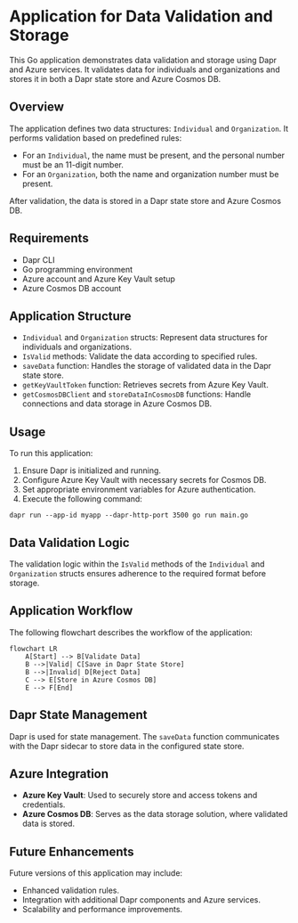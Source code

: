 # Application for Data Validation and Storage

This Go application demonstrates data validation and storage using Dapr and Azure services. It validates data for individuals and organizations and stores it in both a Dapr state store and Azure Cosmos DB.

## Overview

The application defines two data structures: `Individual` and `Organization`. It performs validation based on predefined rules:
- For an `Individual`, the name must be present, and the personal number must be an 11-digit number.
- For an `Organization`, both the name and organization number must be present.

After validation, the data is stored in a Dapr state store and Azure Cosmos DB.

## Requirements

- Dapr CLI
- Go programming environment
- Azure account and Azure Key Vault setup
- Azure Cosmos DB account

## Application Structure

- `Individual` and `Organization` structs: Represent data structures for individuals and organizations.
- `IsValid` methods: Validate the data according to specified rules.
- `saveData` function: Handles the storage of validated data in the Dapr state store.
- `getKeyVaultToken` function: Retrieves secrets from Azure Key Vault.
- `getCosmosDBClient` and `storeDataInCosmosDB` functions: Handle connections and data storage in Azure Cosmos DB.

## Usage

To run this application:
1. Ensure Dapr is initialized and running.
2. Configure Azure Key Vault with necessary secrets for Cosmos DB.
3. Set appropriate environment variables for Azure authentication.
4. Execute the following command:

  ```shell
  dapr run --app-id myapp --dapr-http-port 3500 go run main.go
  ```

## Data Validation Logic

The validation logic within the `IsValid` methods of the `Individual` and `Organization` structs ensures adherence to the required format before storage.

## Application Workflow

The following flowchart describes the workflow of the application:

```mermaid
flowchart LR
    A[Start] --> B[Validate Data]
    B -->|Valid| C[Save in Dapr State Store]
    B -->|Invalid| D[Reject Data]
    C --> E[Store in Azure Cosmos DB]
    E --> F[End]
```

## Dapr State Management

Dapr is used for state management. The `saveData` function communicates with the Dapr sidecar to store data in the configured state store.

## Azure Integration

- **Azure Key Vault**: Used to securely store and access tokens and credentials.
- **Azure Cosmos DB**: Serves as the data storage solution, where validated data is stored.

## Future Enhancements

Future versions of this application may include:
- Enhanced validation rules.
- Integration with additional Dapr components and Azure services.
- Scalability and performance improvements.
